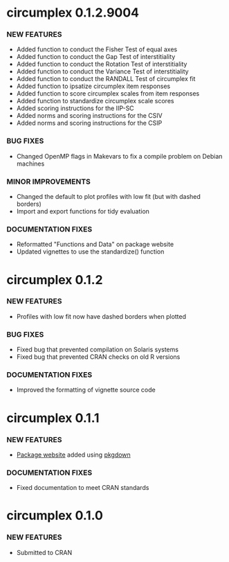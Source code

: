 circumplex 0.1.2.9004
=============================

### NEW FEATURES

* Added function to conduct the Fisher Test of equal axes
* Added function to conduct the Gap Test of interstitiality
* Added function to conduct the Rotation Test of interstitiality
* Added function to conduct the Variance Test of interstitiality
* Added function to conduct the RANDALL Test of circumplex fit
* Added function to ipsatize circumplex item responses
* Added function to score circumplex scales from item responses
* Added function to standardize circumplex scale scores
* Added scoring instructions for the IIP-SC
* Added norms and scoring instructions for the CSIV
* Added norms and scoring instructions for the CSIP

### BUG FIXES

* Changed OpenMP flags in Makevars to fix a compile problem on Debian machines

### MINOR IMPROVEMENTS

* Changed the default to plot profiles with low fit (but with dashed borders)
* Import and export functions for tidy evaluation

### DOCUMENTATION FIXES

* Reformatted "Functions and Data" on package website
* Updated vignettes to use the standardize() function

circumplex 0.1.2
=============================

### NEW FEATURES

* Profiles with low fit now have dashed borders when plotted

### BUG FIXES

* Fixed bug that prevented compilation on Solaris systems
* Fixed bug that prevented CRAN checks on old R versions

### DOCUMENTATION FIXES

* Improved the formatting of vignette source code

circumplex 0.1.1
=============================

### NEW FEATURES

* [Package website](https://circumplex.jmgirard.com) added using [pkgdown](https://pkgdown.r-lib.org/)

### DOCUMENTATION FIXES

* Fixed documentation to meet CRAN standards

circumplex 0.1.0
=============================

### NEW FEATURES

* Submitted to CRAN
